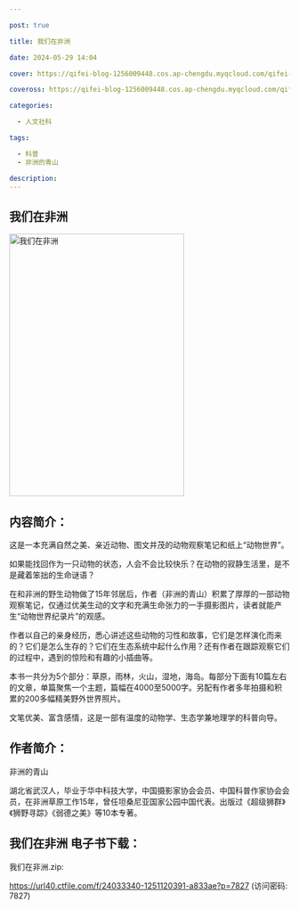 ```yaml
---

post: true

title: 我们在非洲

date: 2024-05-29 14:04

cover: https://qifei-blog-1256009448.cos.ap-chengdu.myqcloud.com/qifei-blog/659bacbc871b83018a3e500a.jpg

coveross: https://qifei-blog-1256009448.cos.ap-chengdu.myqcloud.com/qifei-blog/659bacbc871b83018a3e500a.jpg

categories:

  - 人文社科

tags:

  - 科普
  - 非洲的青山

description:
---
```


## 我们在非洲
<img alt="我们在非洲 " class="aligncenter loaded" data-was-processed="true" decoding="async" fetchpriority="high" height="471" src="https://qifei-blog-1256009448.cos.ap-chengdu.myqcloud.com/qifei-blog/659bacbc871b83018a3e500a.jpg " style="cursor: zoom-in;" width="314"/>

## 内容简介：

这是一本充满自然之美、亲近动物、图文并茂的动物观察笔记和纸上“动物世界”。

如果能找回作为一只动物的状态，人会不会比较快乐？在动物的寂静生活里，是不是藏着笨拙的生命谜语？

在和非洲的野生动物做了15年邻居后，作者（非洲的青山）积累了厚厚的一部动物观察笔记，仅通过优美生动的文字和充满生命张力的一手摄影图片，读者就能产生“动物世界纪录片”的观感。

作者以自己的亲身经历，悉心讲述这些动物的习性和故事，它们是怎样演化而来的？它们是怎么生存的？它们在生态系统中起什么作用？还有作者在跟踪观察它们的过程中，遇到的惊险和有趣的小插曲等。

本书一共分为5个部分：草原，雨林，火山，湿地，海岛。每部分下面有10篇左右的文章，单篇聚焦一个主题，篇幅在4000至5000字。另配有作者多年拍摄和积累的200多幅精美野外世界照片。

文笔优美、富含感情，这是一部有温度的动物学、生态学兼地理学的科普向导。

## 作者简介：

非洲的青山

湖北省武汉人，毕业于华中科技大学，中国摄影家协会会员、中国科普作家协会会员，在非洲草原工作15年，曾任坦桑尼亚国家公园中国代表。出版过《超级狮群》《狮野寻踪》《弱德之美》等10本专著。

## 我们在非洲 电子书下载：

我们在非洲.zip: 

https://url40.ctfile.com/f/24033340-1251120391-a833ae?p=7827 (访问密码: 7827)
